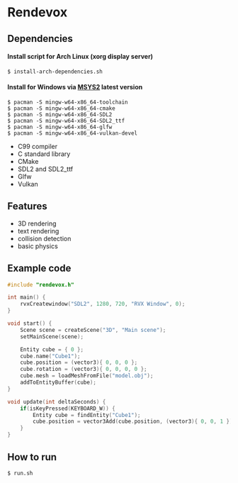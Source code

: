 # Rendevox

## Dependencies
#### Install script for Arch Linux (xorg display server)
``` shell
$ install-arch-dependencies.sh
```

#### Install for Windows via [MSYS2](https://repo.msys2.org/distrib/x86_64/) latest version
```shell
$ pacman -S mingw-w64-x86_64-toolchain
$ pacman -S mingw-w64-x86_64-cmake
$ pacman -S mingw-w64-x86_64-SDL2
$ pacman -S mingw-w64-x86_64-SDL2_ttf
$ pacman -S mingw-w64-x86_64-glfw
$ pacman -S mingw-w64-x86_64-vulkan-devel
```

- C99 compiler
- C standard library
- CMake
- SDL2 and SDL2_ttf
- Glfw
- Vulkan

## Features
- 3D rendering
- text rendering
- collision detection
- basic physics

## Example code
```c
#include "rendevox.h"

int main() {
	rvxCreatewindow("SDL2", 1280, 720, "RVX Window", 0);
}

void start() {
	Scene scene = createScene("3D", "Main scene");
	setMainScene(scene);

	Entity cube = { 0 };
	cube.name("Cube1");
	cube.position = (vector3){ 0, 0, 0 };
	cube.rotation = (vector3){ 0, 0, 0, 0 };
	cube.mesh = loadMeshFromFile("model.obj");
	addToEntityBuffer(cube);
}

void update(int deltaSeconds) {
	if(isKeyPressed(KEYBOARD_W)) {
		Entity cube = findEntity("Cube1");
		cube.position = vector3Add(cube.position, (vector3){ 0, 0, 1 });
	}
}
```

## How to run
``` shell
$ run.sh
```
